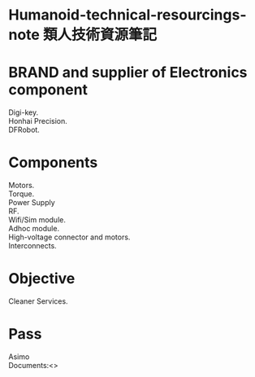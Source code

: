 # Humanoid-technical-resourcings-note 類人技術資源筆記


BRAND and supplier of Electronics component
====
Digi-key.<br>
Honhai Precision.<br>
DFRobot.<br>

Components
====
Motors.<br>
Torque.<br>
Power Supply<br>
RF.<br>
Wifi/Sim module.<br>
Adhoc module.<br>
High-voltage connector and motors.<br>
Interconnects.<br>

Objective
====
Cleaner Services.

Pass
====
Asimo<br>
Documents:<>

